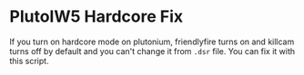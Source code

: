 # PlutoIW5 Hardcore Fix
If you turn on hardcore mode on plutonium, friendlyfire turns on and killcam turns off by default and you can't change it from `.dsr` file. You can fix it with this script.

